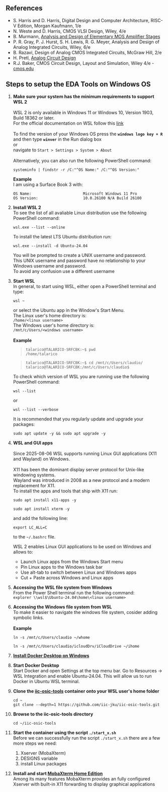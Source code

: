 ## References
- S. Harris and D. Harris, Digital Design and Computer Architecture, RISC-V Edition, Morgan Kaufmann, 1/e
- N. Weste and D. Harris, CMOS VLSI Design, Wiley, 4/e
- B. Murmann, [Analysis and Design of Elementary MOS Amplifier Stages](https://github.com/bmurmann/Book-on-MOS-stages)
- P. R. Gray, P. J. Hurst, S. H. Lewis, R. G. Meyer, Analysis and Design of Analog Integrated Circuits, Wiley, 6/e 
- B. Razavi, Design of Analog CMOS Integrated Circuits, McGraw Hill, 2/e
- H. Pretl, [Analog Circuit Design](https://iic-jku.github.io/analog-circuit-design/)
- R.J. Baker, CMOS Circuit Design, Layout and Simulation, Wiley 4/e - [cmos.edu](https://cmosedu.com/)

## Steps to setup the EDA Tools on Windows OS

1. **Make sure your system has the minimum requirements to support WSL 2** <br><br>
   WSL 2 is only available in Windows 11 or Windows 10, Version 1903, Build 18362 or later.<br>
   For the official documentation on WSL follow this [link](https://learn.microsoft.com/en-us/windows/wsl/)<br><br>
   To find the version of your Windows OS press the **`windows logo key + R`** and then type **`winver`** in the Run dialog box<br>
   or <br>
   navigate to `Start > Settings > System > About`<br><br>
   Alternatively, you can also run the following PowerShell command:
   ```
   systeminfo | findstr -r /C:"^OS Name:" /C:"^OS Version:"
   ```
   **Example**<br>
   I am using a Surface Book 3 with:
   ```
   OS Name:                       Microsoft Windows 11 Pro
   OS Version:                    10.0.26100 N/A Build 26100
   ```
2. **Install WSL 2**<br>
   To see the list of all avaliable Linux distribution use the following PowerShell command:<br>
   ```
   wsl.exe --list --online
   ```
   To install the latest LTS Ubuntu distribution run:
   ```
   wsl.exe --install -d Ubuntu-24.04
   ```
   You will be prompted to create a UNIX username and password.<br>
   This UNIX username and password have no relationship to your Windows username and password.<br>
   To avoid any confusion use a different username<br>
 
3. **Start WSL**<br>
   In general, to start using WSL, either open a PowerShell terminal and type:
   ```
   wsl ~
   ```
   or select the Ubuntu app in the Window's Start Menu.<br>
   The Linux user's home directory is:<br>
   `/home/<linux username>`<br>
   The Windows user's home directory is:<br>
   `/mnt/c/Users/<windows username>`<br><br>
   **Example**<br>
   >`talarico@TALARICO-SRFCBK:~$ pwd`<br>
   >`/home/talarico`
   
   >`talarico@TALARICO-SRFCBK:~$ cd /mnt/c/Users/claudio/`<br>
   >`talarico@TALARICO-SRFCBK:/mnt/c/Users/claudio$`
   
   To check which version of WSL you are running use the following PowerShell command:
   ```
   wsl --list
   ```
   or
   ```
   wsl --list --verbose
   ```
   It is recommended that you regularly update and upgrade your packages:
   ```
   sudo apt update -y && sudo apt upgrade -y
   ```
3. **WSL and GUI apps**<br><br>
   Since 2025-08-06 WSL supports running Linux GUI applications (X11 and Wayland) on Windows.<br><br>
   X11 has been the dominant display server protocol for Unix-like windowing systems.<br>
   Wayland was introduced in 2008 as a new protocol and a modern replacement for X11.<br>
   To install the apps and tools that ship with X11 run:<br> 
   ```
   sudo apt install x11-apps -y
   ```
   ```
   sudo apt install xterm -y
   ```
   and add the following line:
   ```
   export LC_ALL=C
   ```
   to the `~/.bashrc` file.<br>

   WSL 2 enables Linux GUI applications to be used on Windows and allows to:
   - Launch Linux apps from the Windows Start menu
   - Pin Linux apps to the Windows task bar
   - Use alt-tab to switch between Linux and Windows apps
   - Cut + Paste across Windows and Linux apps

4. **Accessing the WSL file system from Windows**<br>
   From the Power Shell terminal run the following command:<br>
   `explorer \\wsl$\Ubuntu-24.04\home\<linux username>`

5. **Accessing the Windows file system from WSL**<br>
   To make it easier to navigate the windows file system, cosider adding symbolic links.<br><br>
   **Example**<br>
      ```
      ln -s /mnt/c/Users/claudio ~/whome
      ```
      ```
      ln -s /mnt/c/Users/claudio/icloudDrv/iCloudDrive ~/ihome
      ```
6. **[Install Docker Desktop on Windows](https://docs.docker.com/desktop/setup/install/windows-install/)**
7. **Start Docker Desktop**<br>
   Start Docker and open Settings at the top menu bar. Go to Resources → WSL Integration and enable Ubuntu-24.04. This will allow us to run Docker in Ubuntu WSL terminal.
8. **Clone the [iic-osic-tools](https://github.com/iic-jku/IIC-OSIC-TOOLS) container onto your WSL user's home folder**
   ```
   cd ~
   git clone --depth=1 https://github.com/iic-jku/iic-osic-tools.git
   ```
9. **Browse to the iic-osic-tools directory**<br>
   ```
   cd ~/iic-osic-tools
   ```

10. **Start the container using the script `./start_x.sh`**<br>
    Before we can successfully run the script `./start_x.sh` there are a few more steps we need:
    1. Xserver (MobaXterm)
    2. DESIGNS variable
    3. install Linux packages
   
11. **Install and start [MobaXterm Home Edition](https://mobaxterm.mobatek.net/download.html)** <br>
    Among its many features MobaXterm provides an fully configured Xserver with built-in X11 forwarding to display graphical applications



